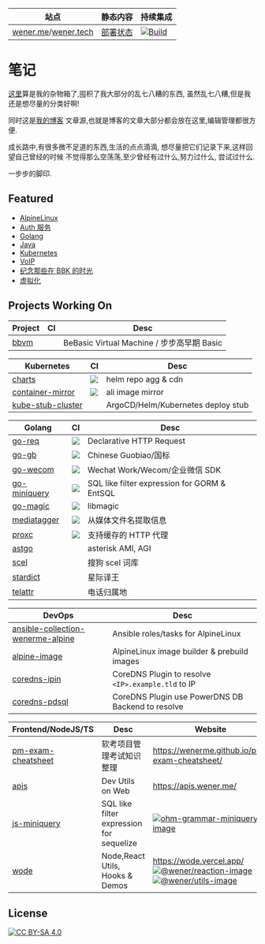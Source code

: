 | 站点                                                              | 静态内容                                                 | 持续集成                                                                                                         |
| ----------------------------------------------------------------- | -------------------------------------------------------- | ---------------------------------------------------------------------------------------------------------------- |
| [wener.me](https://wener.me)/[wener.tech](https://www.wener.tech) | [部署状态](https://github.com/wenerme/wener/deployments) | [![Build](https://github.com/wenerme/wener/workflows/Build/badge.svg)](https://github.com/wenerme/wener/actions) |

# 笔记

[这里](https://github.com/wenerme/wener)算是我的杂物箱了,囤积了我大部分的乱七八糟的东西,
虽然乱七八糟,但是我还是想尽量的分类好啊!

同时这是[我的博客](https://wener.me)
文章源,也就是博客的文章大部分都会放在这里,编辑管理都很方便.

成长路中,有很多微不足道的东西,生活的点点滴滴,
想尽量把它们记录下来,这样回望自己曾经的时候
不觉得那么空荡荡,至少曾经有过什么,努力过什么,
尝试过什么.

一步步的脚印.

## Featured

- [AlpineLinux](https://www.wener.tech/notes/os/alpine/alpine)
- [Auth 服务](https://www.wener.tech/notes/service/auth/auth)
- [Golang](https://www.wener.tech/notes/languages/go/go)
- [Java](https://www.wener.tech/notes/java/java)
- [Kubernetes](https://www.wener.tech/notes/devops/kubernetes/kubernetes)
- [VoIP](https://www.wener.tech/notes/voip/voip)
- [纪念那些在 BBK 的时光](https://wener.me/story/bbk-memory)
- [虚拟化](https://www.wener.tech/notes/os/virt/virt)

## Projects Working On

| Project | CI  | Desc                                       |
| ------- | --- | ------------------------------------------ |
| [bbvm]  |     | BeBasic Virtual Machine / 步步高早期 Basic |

[bbvm]: https://github.com/wenerme/bbvm

| Kubernetes          | CI                                                  | Desc                               |
| ------------------- | --------------------------------------------------- | ---------------------------------- |
| [charts]            | [![][charts-ci-img]][charts-ci]                     | helm repo agg & cdn                |
| [container-mirror]  | [![][container-mirror-ci-img]][container-mirror-ci] | ali image mirror                   |
| [kube-stub-cluster] |                                                     | ArgoCD/Helm/Kubernetes deploy stub |

[charts]: https://github.com/wenerme/charts
[charts-ci-img]: https://github.com/wenerme/charts/actions/workflows/pages.yaml/badge.svg
[charts-ci]: https://github.com/wenerme/charts/actions/workflows/pages.yaml
[container-mirror]: https://github.com/wenerme/container-mirror
[container-mirror-ci-img]: https://github.com/wenerme/container-mirror/actions/workflows/sync.yaml/badge.svg
[container-mirror-ci]: https://github.com/wenerme/container-mirror/actions/workflows/sync.yaml
[kube-stub-cluster]: https://github.com/wenerme/kube-stub-cluster

| Golang         | CI                                          | Desc                                         |
| -------------- | ------------------------------------------- | -------------------------------------------- |
| [go-req]       | [![][go-req-ci-img]][go-req-ci]             | Declarative HTTP Request                     |
| [go-gb]        | [![][go-gb-ci-img]][go-gb-ci]               | Chinese Guobiao/国标                         |
| [go-wecom]     | [![][go-wecom-ci-img]][go-wecom-ci]         | Wechat Work/Wecom/企业微信 SDK               |
| [go-miniquery] | [![][go-miniquery-ci-img]][go-miniquery-ci] | SQL like filter expression for GORM & EntSQL |
| [go-magic]     | [![][go-magic-ci-img]][go-magic-ci]         | libmagic                                     |
| [mediatagger]  | [![][mediatagger-ci-img]][mediatagger-ci]   | 从媒体文件名提取信息                         |
| [proxc]        | [![][proxc-ci-img]][proxc-ci]               | 支持缓存的 HTTP 代理                         |
| [astgo]        |                                             | asterisk AMI, AGI                            |
| [scel]         |                                             | 搜狗 scel 词库                               |
| [stardict]     |                                             | 星际译王                                     |
| [telattr]      |                                             | 电话归属地                                   |

[mediatagger]: https://github.com/wenerme/mediatagger
[mediatagger-ci]: https://github.com/wenerme/mediatagger/actions/workflows/ci.yml
[mediatagger-ci-img]: https://github.com/wenerme/mediatagger/actions/workflows/ci.yml/badge.svg
[proxc]: https://github.com/wenerme/proxc
[proxc-ci]: https://github.com/wenerme/proxc/actions/workflows/ci.yml
[proxc-ci-img]: https://github.com/wenerme/proxc/actions/workflows/ci.yml/badge.svg
[go-req]: https://github.com/wenerme/go-req
[go-req-ci-img]: https://github.com/wenerme/go-req/actions/workflows/ci.yml/badge.svg
[go-req-ci]: https://github.com/wenerme/go-req/actions/workflows/ci.yml
[go-magic]: https://github.com/wenerme/go-magic
[go-magic-ci]: https://github.com/wenerme/go-magic/actions/workflows/ci.yml
[go-magic-ci-img]: https://github.com/wenerme/go-magic/actions/workflows/ci.yml/badge.svg
[astgo]: https://github.com/wenerme/astgo
[go-gb]: https://github.com/wenerme/go-gb
[go-gb-ci-img]: https://github.com/wenerme/go-gb/actions/workflows/ci.yml/badge.svg
[go-gb-ci]: https://github.com/wenerme/go-gb/actions/workflows/ci.yml
[go-wecom]: https://github.com/wenerme/go-wecom
[go-wecom-ci]: https://github.com/wenerme/go-wecom/actions/workflows/ci.yml
[go-wecom-ci-img]: https://github.com/wenerme/go-wecom/actions/workflows/ci.yml/badge.svg
[go-miniquery]: https://github.com/wenerme/go-miniquery
[go-miniquery-ci]: https://github.com/wenerme/go-miniquery/actions/workflows/ci.yml
[go-miniquery-ci-img]: https://github.com/wenerme/go-miniquery/actions/workflows/ci.yml/badge.svg
[scel]: https://github.com/wenerme/scel
[stardict]: https://github.com/wenerme/stardict
[telattr]: https://github.com/wenerme/telattr

| DevOps                              | Desc                                               |
| ----------------------------------- | -------------------------------------------------- |
| [ansible-collection-wenerme-alpine] | Ansible roles/tasks for AlpineLinux                |
| [alpine-image]                      | AlpineLinux image builder & prebuild images        |
| [coredns-ipin]                      | CoreDNS Plugin to resolve `<IP>.example.tld` to IP |
| [coredns-pdsql]                     | CoreDNS Plugin use PowerDNS DB Backend to resolve  |

[coredns-pdsql]: https://github.com/wenerme/coredns-pdsql
[coredns-ipin]: https://github.com/wenerme/coredns-ipin
[ansible-collection-wenerme-alpine]: https://github.com/wenerme/ansible-collection-wenerme-alpine
[alpine-image]: https://github.com/wenerme/alpine-image
[wenerme/wener]: https://github.com/wenerme/wener

| Frontend/NodeJS/TS   | Desc                                     | Website                                                                                 |
| -------------------- | ---------------------------------------- | --------------------------------------------------------------------------------------- |
| [pm-exam-cheatsheet] | 软考项目管理考试知识整理                 | https://wenerme.github.io/pm-exam-cheatsheet/                                           |
| [apis]               | Dev Utils on Web                         | https://apis.wener.me/                                                                  |
| [js-miniquery]       | SQL like filter expression for sequelize | [![ohm-grammar-miniquery-image]][ohm-grammar-miniquery]                                 |
| [wode]               | Node,React Utils, Hooks & Demos          | https://wode.vercel.app/ <br/> [![@wener/reaction-image]][@wener/reaction] <br/> [![@wener/utils-image]][@wener/utils] |

[pm-exam-cheatsheet]: https://github.com/wenerme/pm-exam-cheatsheet
[apis]: https://github.com/wenerme/apis
[wode]: https://github.com/wenerme/wode
[@wener/reaction]: https://www.npmjs.com/package/@wener/reaction
[@wener/reaction-image]: https://img.shields.io/npm/v/@wener/reaction?label=@wener/reaction
[@wener/utils]: https://www.npmjs.com/package/@wener/utils
[@wener/utils-image]: https://img.shields.io/npm/v/@wener/utils?label=@wener/utils
[js-miniquery]: https://github.com/wenerme/js-miniquery
[ohm-grammar-miniquery]: https://www.npmjs.com/package/ohm-grammar-miniquery
[ohm-grammar-miniquery-image]: https://img.shields.io/npm/v/ohm-grammar-miniquery?label=ohm-grammar-miniquery

## License

[![CC BY-SA 4.0][cc-by-sa-img]][cc-by-sa]

[cc-by-sa-img]: https://mirrors.creativecommons.org/presskit/buttons/88x31/svg/by-sa.svg
[cc-by-sa]: http://creativecommons.org/licenses/by-sa/4.0/
